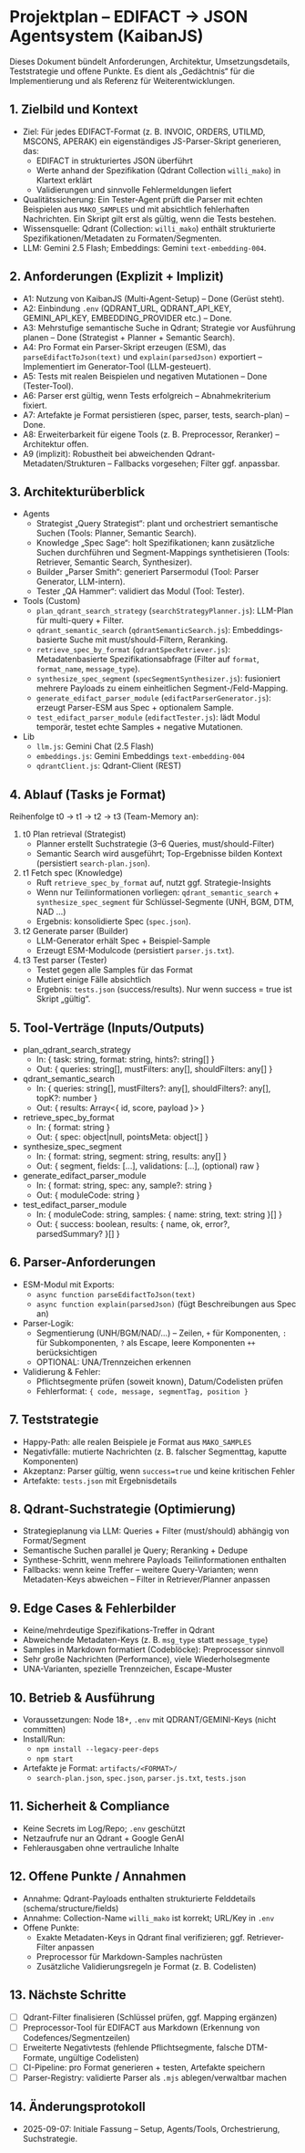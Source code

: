 # Projektplan – EDIFACT → JSON Agentsystem (KaibanJS)

Dieses Dokument bündelt Anforderungen, Architektur, Umsetzungsdetails, Teststrategie und offene Punkte. Es dient als „Gedächtnis“ für die Implementierung und als Referenz für Weiterentwicklungen.

## 1. Zielbild und Kontext
- Ziel: Für jedes EDIFACT-Format (z. B. INVOIC, ORDERS, UTILMD, MSCONS, APERAK) ein eigenständiges JS-Parser-Skript generieren, das:
  - EDIFACT in strukturiertes JSON überführt
  - Werte anhand der Spezifikation (Qdrant Collection `willi_mako`) in Klartext erklärt
  - Validierungen und sinnvolle Fehlermeldungen liefert
- Qualitätssicherung: Ein Tester-Agent prüft die Parser mit echten Beispielen aus `MAKO_SAMPLES` und mit absichtlich fehlerhaften Nachrichten. Ein Skript gilt erst als gültig, wenn die Tests bestehen.
- Wissensquelle: Qdrant (Collection: `willi_mako`) enthält strukturierte Spezifikationen/Metadaten zu Formaten/Segmenten.
- LLM: Gemini 2.5 Flash; Embeddings: Gemini `text-embedding-004`.

## 2. Anforderungen (Explizit + Implizit)
- A1: Nutzung von KaibanJS (Multi-Agent-Setup) – Done (Gerüst steht).
- A2: Einbindung `.env` (QDRANT_URL, QDRANT_API_KEY, GEMINI_API_KEY, EMBEDDING_PROVIDER etc.) – Done.
- A3: Mehrstufige semantische Suche in Qdrant; Strategie vor Ausführung planen – Done (Strategist + Planner + Semantic Search).
- A4: Pro Format ein Parser-Skript erzeugen (ESM), das `parseEdifactToJson(text)` und `explain(parsedJson)` exportiert – Implementiert im Generator-Tool (LLM-gesteuert).
- A5: Tests mit realen Beispielen und negativen Mutationen – Done (Tester-Tool).
- A6: Parser erst gültig, wenn Tests erfolgreich – Abnahmekriterium fixiert.
- A7: Artefakte je Format persistieren (spec, parser, tests, search-plan) – Done.
- A8: Erweiterbarkeit für eigene Tools (z. B. Preprocessor, Reranker) – Architektur offen.
- A9 (implizit): Robustheit bei abweichenden Qdrant-Metadaten/Strukturen – Fallbacks vorgesehen; Filter ggf. anpassbar.

## 3. Architekturüberblick
- Agents
  - Strategist „Query Strategist“: plant und orchestriert semantische Suchen (Tools: Planner, Semantic Search).
  - Knowledge „Spec Sage“: holt Spezifikationen; kann zusätzliche Suchen durchführen und Segment-Mappings synthetisieren (Tools: Retriever, Semantic Search, Synthesizer).
  - Builder „Parser Smith“: generiert Parsermodul (Tool: Parser Generator, LLM-intern).
  - Tester „QA Hammer“: validiert das Modul (Tool: Tester).
- Tools (Custom)
  - `plan_qdrant_search_strategy` (`searchStrategyPlanner.js`): LLM-Plan für multi-query + Filter.
  - `qdrant_semantic_search` (`qdrantSemanticSearch.js`): Embeddings-basierte Suche mit must/should-Filtern, Reranking.
  - `retrieve_spec_by_format` (`qdrantSpecRetriever.js`): Metadatenbasierte Spezifikationsabfrage (Filter auf `format`, `format_name`, `message_type`).
  - `synthesize_spec_segment` (`specSegmentSynthesizer.js`): fusioniert mehrere Payloads zu einem einheitlichen Segment-/Feld-Mapping.
  - `generate_edifact_parser_module` (`edifactParserGenerator.js`): erzeugt Parser-ESM aus Spec + optionalem Sample.
  - `test_edifact_parser_module` (`edifactTester.js`): lädt Modul temporär, testet echte Samples + negative Mutationen.
- Lib
  - `llm.js`: Gemini Chat (2.5 Flash)
  - `embeddings.js`: Gemini Embeddings `text-embedding-004`
  - `qdrantClient.js`: Qdrant-Client (REST)

## 4. Ablauf (Tasks je Format)
Reihenfolge t0 → t1 → t2 → t3 (Team-Memory an):
1) t0 Plan retrieval (Strategist)
   - Planner erstellt Suchstrategie (3–6 Queries, must/should-Filter)
   - Semantic Search wird ausgeführt; Top-Ergebnisse bilden Kontext (persistiert `search-plan.json`).
2) t1 Fetch spec (Knowledge)
   - Ruft `retrieve_spec_by_format` auf, nutzt ggf. Strategie-Insights
   - Wenn nur Teilinformationen vorliegen: `qdrant_semantic_search` + `synthesize_spec_segment` für Schlüssel-Segmente (UNH, BGM, DTM, NAD …)
   - Ergebnis: konsolidierte Spec (`spec.json`).
3) t2 Generate parser (Builder)
   - LLM-Generator erhält Spec + Beispiel-Sample
   - Erzeugt ESM-Modulcode (persistiert `parser.js.txt`).
4) t3 Test parser (Tester)
   - Testet gegen alle Samples für das Format
   - Mutiert einige Fälle absichtlich
   - Ergebnis: `tests.json` (success/results). Nur wenn success = true ist Skript „gültig“.

## 5. Tool-Verträge (Inputs/Outputs)
- plan_qdrant_search_strategy
  - In: { task: string, format: string, hints?: string[] }
  - Out: { queries: string[], mustFilters: any[], shouldFilters: any[] }
- qdrant_semantic_search
  - In: { queries: string[], mustFilters?: any[], shouldFilters?: any[], topK?: number }
  - Out: { results: Array<{ id, score, payload }> }
- retrieve_spec_by_format
  - In: { format: string }
  - Out: { spec: object|null, pointsMeta: object[] }
- synthesize_spec_segment
  - In: { format: string, segment: string, results: any[] }
  - Out: { segment, fields: [...], validations: [...], (optional) raw }
- generate_edifact_parser_module
  - In: { format: string, spec: any, sample?: string }
  - Out: { moduleCode: string }
- test_edifact_parser_module
  - In: { moduleCode: string, samples: { name: string, text: string }[] }
  - Out: { success: boolean, results: { name, ok, error?, parsedSummary? }[] }

## 6. Parser-Anforderungen
- ESM-Modul mit Exports:
  - `async function parseEdifactToJson(text)`
  - `async function explain(parsedJson)` (fügt Beschreibungen aus Spec an)
- Parser-Logik:
  - Segmentierung (UNH/BGM/NAD/…) – Zeilen, `+` für Komponenten, `:` für Subkomponenten, `?` als Escape, leere Komponenten `++` berücksichtigen
  - OPTIONAL: UNA/Trennzeichen erkennen
- Validierung & Fehler:
  - Pflichtsegmente prüfen (soweit known), Datum/Codelisten prüfen
  - Fehlerformat: `{ code, message, segmentTag, position }`

## 7. Teststrategie
- Happy-Path: alle realen Beispiele je Format aus `MAKO_SAMPLES`
- Negativfälle: mutierte Nachrichten (z. B. falscher Segmenttag, kaputte Komponenten)
- Akzeptanz: Parser gültig, wenn `success=true` und keine kritischen Fehler
- Artefakte: `tests.json` mit Ergebnisdetails

## 8. Qdrant-Suchstrategie (Optimierung)
- Strategieplanung via LLM: Queries + Filter (must/should) abhängig von Format/Segment
- Semantische Suchen parallel je Query; Reranking + Dedupe
- Synthese-Schritt, wenn mehrere Payloads Teilinformationen enthalten
- Fallbacks: wenn keine Treffer – weitere Query-Varianten; wenn Metadaten-Keys abweichen – Filter in Retriever/Planner anpassen

## 9. Edge Cases & Fehlerbilder
- Keine/mehrdeutige Spezifikations-Treffer in Qdrant
- Abweichende Metadaten-Keys (z. B. `msg_type` statt `message_type`)
- Samples in Markdown formatiert (Codeblöcke): Preprocessor sinnvoll
- Sehr große Nachrichten (Performance), viele Wiederholsegmente
- UNA-Varianten, spezielle Trennzeichen, Escape-Muster

## 10. Betrieb & Ausführung
- Voraussetzungen: Node 18+, `.env` mit QDRANT/GEMINI-Keys (nicht committen)
- Install/Run:
  - `npm install --legacy-peer-deps`
  - `npm start`
- Artefakte je Format: `artifacts/<FORMAT>/`
  - `search-plan.json`, `spec.json`, `parser.js.txt`, `tests.json`

## 11. Sicherheit & Compliance
- Keine Secrets im Log/Repo; `.env` geschützt
- Netzaufrufe nur an Qdrant + Google GenAI
- Fehlerausgaben ohne vertrauliche Inhalte

## 12. Offene Punkte / Annahmen
- Annahme: Qdrant-Payloads enthalten strukturierte Felddetails (schema/structure/fields)
- Annahme: Collection-Name `willi_mako` ist korrekt; URL/Key in `.env`
- Offene Punkte:
  - Exakte Metadaten-Keys in Qdrant final verifizieren; ggf. Retriever-Filter anpassen
  - Preprocessor für Markdown-Samples nachrüsten
  - Zusätzliche Validierungsregeln je Format (z. B. Codelisten)

## 13. Nächste Schritte
- [ ] Qdrant-Filter finalisieren (Schlüssel prüfen, ggf. Mapping ergänzen)
- [ ] Preprocessor-Tool für EDIFACT aus Markdown (Erkennung von Codefences/Segmentzeilen)
- [ ] Erweiterte Negativtests (fehlende Pflichtsegmente, falsche DTM-Formate, ungültige Codelisten)
- [ ] CI-Pipeline: pro Format generieren + testen, Artefakte speichern
- [ ] Parser-Registry: validierte Parser als `.mjs` ablegen/verwaltbar machen

## 14. Änderungsprotokoll
- 2025-09-07: Initiale Fassung – Setup, Agents/Tools, Orchestrierung, Suchstrategie.
